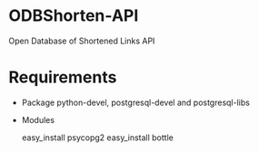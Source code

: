 ODBShorten-API
==============

Open Database of Shortened Links API 

Requirements
==============

* Package python-devel, postgresql-devel and postgresql-libs
* Modules

    easy_install psycopg2
    easy_install bottle